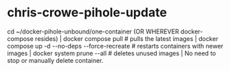 # chris-crowe-pihole-update

cd ~/docker-pihole-unbound/one-container (OR WHEREVER docker-compose resides) |
docker compose pull # pulls the latest images |
docker compose up -d --no-deps --force-recreate # restarts containers with newer images |
docker system prune --all # deletes unused images |
No need to stop or manually delete container.

